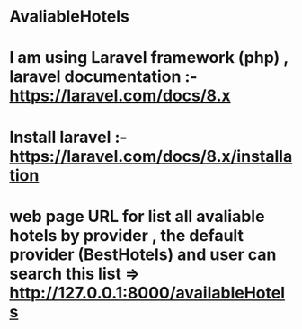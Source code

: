 # AvaliableHotels
# I am using Laravel framework (php) , laravel documentation :- https://laravel.com/docs/8.x
# Install laravel :- https://laravel.com/docs/8.x/installation

 
# web page URL for list all avaliable hotels by provider , the default provider (BestHotels) and user can search this list  =>  http://127.0.0.1:8000/availableHotels 

